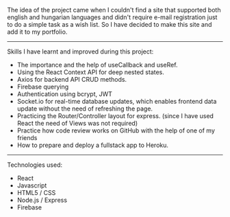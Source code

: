 The idea of the project came when I couldn't find a site that supported both english and hungarian languages and didn't require e-mail registration just to do a simple task as a wish list. So I have decided to make this site and add it to my portfolio.

<hr>

Skills I have learnt and improved during this project:

- The importance and the help of useCallback and useRef.
- Using the React Context API for deep nested states.
- Axios for backend API CRUD methods.
- Firebase querying
- Authentication using bcrypt, JWT
- Socket.io for real-time database updates, which enables frontend data update without the need of refreshing the page.
- Practicing the Router/Controller layout for express. (since I have used React the need of Views was not required)
- Practice how code review works on GitHub with the help of one of my friends
- How to prepare and deploy a fullstack app to Heroku.

<hr>

Technologies used:

- React
- Javascript
- HTML5 / CSS
- Node.js / Express
- Firebase
